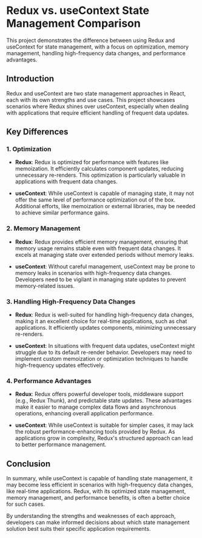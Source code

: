 # Redux vs. useContext State Management Comparison

This project demonstrates the difference between using Redux and useContext for state management, with a focus on optimization, memory management, handling high-frequency data changes, and performance advantages.

## Introduction

Redux and useContext are two state management approaches in React, each with its own strengths and use cases. This project showcases scenarios where Redux shines over useContext, especially when dealing with applications that require efficient handling of frequent data updates.

## Key Differences

### 1. Optimization

- **Redux**: Redux is optimized for performance with features like memoization. It efficiently calculates component updates, reducing unnecessary re-renders. This optimization is particularly valuable in applications with frequent data changes.

- **useContext**: While useContext is capable of managing state, it may not offer the same level of performance optimization out of the box. Additional efforts, like memoization or external libraries, may be needed to achieve similar performance gains.

### 2. Memory Management

- **Redux**: Redux provides efficient memory management, ensuring that memory usage remains stable even with frequent data changes. It excels at managing state over extended periods without memory leaks.

- **useContext**: Without careful management, useContext may be prone to memory leaks in scenarios with high-frequency data changes. Developers need to be vigilant in managing state updates to prevent memory-related issues.

### 3. Handling High-Frequency Data Changes

- **Redux**: Redux is well-suited for handling high-frequency data changes, making it an excellent choice for real-time applications, such as chat applications. It efficiently updates components, minimizing unnecessary re-renders.

- **useContext**: In situations with frequent data updates, useContext might struggle due to its default re-render behavior. Developers may need to implement custom memoization or optimization techniques to handle high-frequency updates effectively.

### 4. Performance Advantages

- **Redux**: Redux offers powerful developer tools, middleware support (e.g., Redux Thunk), and predictable state updates. These advantages make it easier to manage complex data flows and asynchronous operations, enhancing overall application performance.

- **useContext**: While useContext is suitable for simpler cases, it may lack the robust performance-enhancing tools provided by Redux. As applications grow in complexity, Redux's structured approach can lead to better performance management.

## Conclusion

In summary, while useContext is capable of handling state management, it may become less efficient in scenarios with high-frequency data changes, like real-time applications. Redux, with its optimized state management, memory management, and performance benefits, is often a better choice for such cases.

By understanding the strengths and weaknesses of each approach, developers can make informed decisions about which state management solution best suits their specific application requirements.
